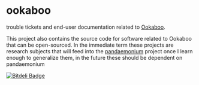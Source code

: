 ookaboo
=======

trouble tickets and end-user documentation related to [Ookaboo](http://ookaboo.com/).

This project also contains the source code for software related to Ookaboo that can be open-sourced.  In the
immediate term these projects are research subjects that will feed into the 
[pandaemonium](https://github.com/paulhoule/pandaemonium) project once I learn enough to generalize them,
in the future these should be dependent on pandaemonium


[![Bitdeli Badge](https://d2weczhvl823v0.cloudfront.net/paulhoule/ookaboo/trend.png)](https://bitdeli.com/free "Bitdeli Badge")

